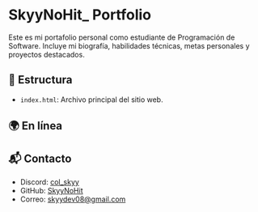 # SkyyNoHit_ Portfolio

Este es mi portafolio personal como estudiante de Programación de Software. Incluye mi biografía, habilidades técnicas, metas personales y proyectos destacados.

## 📁 Estructura

- `index.html`: Archivo principal del sitio web.

## 🌍 En línea


## 📬 Contacto

- Discord: [col_skyy](https://discord.com/users/col_skyy)
- GitHub: [SkyyNoHit](https://github.com/SkyyNoHit)
- Correo: skyydev08@gmail.com
  
